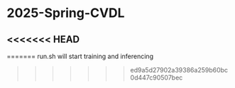 # 2025-Spring-CVDL

<<<<<<< HEAD
---
=======
run.sh will start training and inferencing
>>>>>>> ed9a5d27902a39386a259b60bc0d447c90507bec
